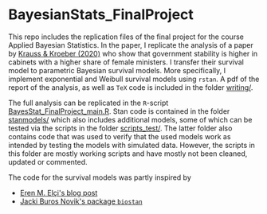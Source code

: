 # BayesianStats_FinalProject

This repo includes the replication files of the final project for the course Applied Bayesian Statistics. In the paper, I replicate the analysis of a paper by [Krauss & Kroeber (2020)](https://www.tandfonline.com/doi/full/10.1080/13501763.2020.1773905) who show that government stability is higher in cabinets with a higher share of female ministers. I transfer their survival model to parametric Bayesian survival models. More specifically, I implement exponential and Weibull survival models using `rstan`. A pdf of the report of the analysis, as well as `TeX` code is included in the folder [writing/](https://github.com/pitrieger/BayesianStats_FinalProject/tree/main/writing).

The full analysis can be replicated in the `R`-script [BayesStat_FinalProject_main.R](https://github.com/pitrieger/BayesianStats_FinalProject/blob/main/scripts/BayesStat_FinalProject_main.R). Stan code is contained in the folder [stanmodels/](https://github.com/pitrieger/BayesianStats_FinalProject/tree/main/stanmodels) which also includes additional models, some of which can be tested via the scripts in the folder [scripts_test/](https://github.com/pitrieger/BayesianStats_FinalProject/tree/main/scripts_test). The latter folder also contains code that was used to verify that the used models work as intended by testing the models with simulated data. However, the scripts in this folder are mostly working scripts and have mostly not been cleaned, updated or commented.

The code for the survival models was partly inspired by 
* [Eren M. Elçi's blog post](https://ermeel86.github.io/case_studies/surv_stan_example.html)
* [Jacki Buros Novik's package `biostan`](https://github.com/jburos/biostan)
